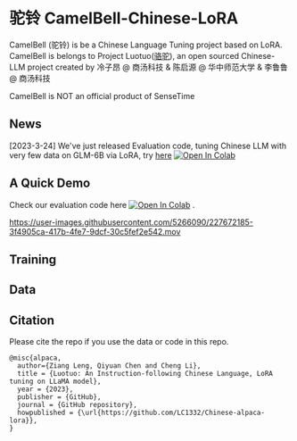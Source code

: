 # 驼铃 CamelBell-Chinese-LoRA

CamelBell (驼铃) is be a Chinese Language Tuning project based on LoRA. CamelBell is belongs to Project Luotuo([骆驼](https://github.com/LC1332/Chinese-alpaca-lora)), an open sourced Chinese-LLM project created by 冷子昂 @ 商汤科技 &amp; 陈启源 @ 华中师范大学 &amp; 李鲁鲁 @ 商汤科技  

CamelBell is NOT an official product of SenseTime

## News

[2023-3-24] We've just released Evaluation code, tuning Chinese LLM with very few data on GLM-6B via LoRA, try [here](https://colab.research.google.com/github/LC1332/CamelBell-Chinese-LoRA/blob/main/notebook/CamelBell_evaluation_code.ipynb) <a href="https://colab.research.google.com/github/LC1332/CamelBell-Chinese-LoRA/blob/main/notebook/CamelBell_evaluation_code.ipynb" target="_parent"><img src="https://colab.research.google.com/assets/colab-badge.svg" alt="Open In Colab"/></a>



## A Quick Demo

Check our evaluation code here <a href="https://colab.research.google.com/github/LC1332/CamelBell-Chinese-LoRA/blob/main/notebook/CamelBell_evaluation_code.ipynb" target="_parent"><img src="https://colab.research.google.com/assets/colab-badge.svg" alt="Open In Colab"/></a> .


https://user-images.githubusercontent.com/5266090/227672185-3f4905ca-417b-4fe7-9dcf-30c5fef2e542.mov


## Training

## Data


## Citation

Please cite the repo if you use the data or code in this repo.

```
@misc{alpaca,
  author={Ziang Leng, Qiyuan Chen and Cheng Li},
  title = {Luotuo: An Instruction-following Chinese Language, LoRA tuning on LLaMA model},
  year = {2023},
  publisher = {GitHub},
  journal = {GitHub repository},
  howpublished = {\url{https://github.com/LC1332/Chinese-alpaca-lora}},
}
```

